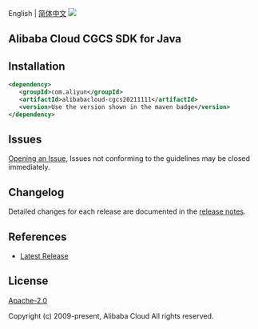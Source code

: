 English | [简体中文](README-CN.md)
![](https://aliyunsdk-pages.alicdn.com/icons/AlibabaCloud.svg)

## Alibaba Cloud CGCS SDK for Java

## Installation

```xml
<dependency>
   <groupId>com.aliyun</groupId>
   <artifactId>alibabacloud-cgcs20211111</artifactId>
   <version>Use the version shown in the maven badge</version>
</dependency>
```

## Issues
[Opening an Issue](https://github.com/aliyun/alibabacloud-java-async-sdk/issues/new), Issues not conforming to the guidelines may be closed immediately.

## Changelog
Detailed changes for each release are documented in the [release notes](./ChangeLog.txt).

## References
* [Latest Release](https://github.com/aliyun/alibabacloud-async-java-sdk/)

## License
[Apache-2.0](http://www.apache.org/licenses/LICENSE-2.0)

Copyright (c) 2009-present, Alibaba Cloud All rights reserved.